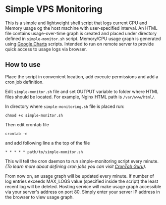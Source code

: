 
# Simple VPS Monitoring
This is a simple and lightweight shell script that logs current CPU and Memory usage og the host machine with user-specified interval. 
An HTML file contains usage-over-time graph is created and placed under directory defined in `simple-monitor.sh` script.
Memory/CPU usage graph is generated using [Google Charts](https://developers.google.com/chart) scripts.
Intended to run on remote server to provide quick access to usage logs via browser. 

## How to use
Place the script in convenient location, add execute permissions and add a cron job definition.

Edit `simple-monitor.sh` file and set OUTPUT variable to folder where HTML files should be located. For example, Nginx HTML path is `/var/www/html/`.

In directory where `simple-monitoring.sh` file is placed run:

    chmod +x simple-monitor.sh

Then edit crontab file

    crontab -e
    
and add following line a the top of the file

    * * * * * path/to/simple-monitor.sh

This will tell the cron daemon to run simple-monitoring script every minute. 
*(To learn more about defining cron jobs you can visit [CronTab Guru](https://crontab.guru)).*

From now on, an usage graph will be updated every minute. If number of log entries exceeds MAX_LOGS value (specified inside the script) the least recent log will be deleted. 
Hosting service will make usage graph accessible via your server's address on port 80. Simply enter your server IP address in the browser to view usage graph.
